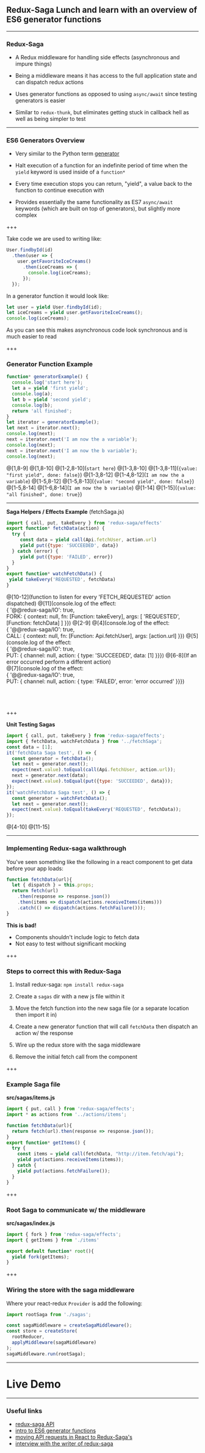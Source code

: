 ## Redux-Saga Lunch and learn with an overview of ES6 generator functions

---

### Redux-Saga
- A Redux middleware for handling side effects (asynchronous and impure things)

- Being a middleware means it has access to the full application state and can dispatch redux actions

- Uses generator functions as opposed to using `async/await` since testing generators is easier

- Similar to `redux-thunk`, but eliminates getting stuck in callback hell as well as being simpler to test

---

### ES6 Generators Overview
- Very similar to the Python term [generator](https://docs.python.org/3/glossary.html#term-generator)

- Halt execution of a function for an indefinite period of time when the `yield` keyword is used inside of a `function*`

- Every time execution stops you can return, "yield", a value back to the function to continue execution with

- Provides essentially the same functionality as ES7 `async/await` keywords (which are built on top of generators), but slightly more complex

+++

Take code we are used to writing like:
```javascript
User.findbyId(id)
  .then(user => {
    user.getFavoriteIceCreams()
      .then(iceCreams => {
        console.log(iceCreams);
      });
  });
```
In a generator function it would look like:
```javascript
let user = yield User.findbyId(id);
let iceCreams = yield user.getFavoriteIceCreams();
console.log(iceCreams);
```
As you can see this makes asynchronous code look synchronous and is much easier to read

+++

### Generator Function Example
```javascript
function* generatorExample() {
  console.log('start here');
  let a = yield 'first yield';
  console.log(a);
  let b = yield 'second yield';
  console.log(b);
  return 'all finished';
}
let iterator = generatorExample();
let next = iterator.next();
console.log(next);
next = iterator.next('I am now the a variable');
console.log(next);
next = iterator.next('I am now the b variable');
console.log(next);
```
@[1,8-9]
@[1,8-10]
@[1-2,8-10](`start here`)
@[1-3,8-10]
@[1-3,8-11](`{value: "first yield", done: false}`)
@[1-3,8-12]
@[1-4,8-12](`I am now the a variable`)
@[1-5,8-12]
@[1-5,8-13](`{value: "second yield", done: false}`)
@[1-5,8-14]
@[1-6,8-14](`I am now the b variable`)
@[1-14]
@[1-15](`{value: "all finished", done: true}`)
<br>

---

**Saga Helpers / Effects Example** (fetchSaga.js)
 ```javascript
import { call, put, takeEvery } from 'redux-saga/effects'
export function* fetchData(action) {
   try {
      const data = yield call(Api.fetchUser, action.url)
      yield put({type: 'SUCCEEDED', data})
   } catch (error) {
      yield put({type: 'FAILED', error})
   }
}
export function* watchFetchData() {
  yield takeEvery('REQUESTED', fetchData)
}
 ```
@[10-12](function to listen for every 'FETCH_REQUESTED' action dispatched)
@[11](console.log of the effect:<br>{ '@@redux-saga/IO': true,<br> FORK: { context: null, fn: [Function: takeEvery], args: [ 'REQUESTED', [Function: fetchData] ] }})
@[2-9]
@[4](console.log of the effect:<br>{ '@@redux-saga/IO': true,<br> CALL: { context: null, fn: [Function: Api.fetchUser], args: [action.url] }})
@[5](console.log of the effect:<br>{ '@@redux-saga/IO': true,<br> PUT: { channel: null, action: { type: 'SUCCEEDED', data: [1] }}})
@[6-8](If an error occurred perform a different action)  
@[7](console.log of the effect:<br>{ '@@redux-saga/IO': true,<br> PUT: { channel: null, action: { type: 'FAILED', error: 'error occurred' }}})
<br><br><br><br>

+++

**Unit Testing Sagas**
```javascript
import { call, put, takeEvery } from 'redux-saga/effects';
import { fetchData, watchFetchData } from '../fetchSaga';
const data = [1];
it('fetchData Saga test', () => {
  const generator = fetchData();
  let next = generator.next();
  expect(next.value).toEqual(call(Api.fetchUser, action.url));
  next = generator.next(data);
  expect(next.value).toEqual(put({type: 'SUCCEEDED', data}));
});
it('watchFetchData Saga test', () => {
  const generator = watchFetchData();
  let next = generator.next();
  expect(next.value).toEqual(takeEvery('REQUESTED', fetchData));
});
```
@[4-10]
@[11-15]
<br>

---

### Implementing Redux-saga walkthrough
You've seen something like the following in a react component to get data before your app loads:
```javascript
function fetchData(url){
  let { dispatch } = this.props;
  return fetch(url)
    .then(response => response.json())
    .then(items => dispatch(actions.receiveItems(items)))
    .catch(() => dispatch(actions.fetchFailure()));
}
```
**This is bad!**
- Components shouldn't include logic to fetch data
- Not easy to test without significant mocking

+++

### Steps to correct this with Redux-Saga
1. Install redux-saga: `npm install redux-saga`

2. Create a `sagas` dir with a new js file within it

3. Move the fetch function into the new saga file (or a separate location then import it in)

4. Create a new generator function that will call `fetchData` then dispatch an action w/ the response

5. Wire up the redux store with the saga middleware

6. Remove the initial fetch call from the component

+++

### Example Saga file
**src/sagas/items.js**
```javascript
import { put, call } from 'redux-saga/effects';
import * as actions from '../actions/items';

function fetchData(url){
  return fetch(url).then(response => response.json());
}
export function* getItems() {
  try {
    const items = yield call(fetchData, "http://item.fetch/api");
    yield put(actions.receiveItems(items));
  } catch {
    yield put(actions.fetchFailure());
  }
}
```

+++

### Root Saga to communicate w/ the middleware
**src/sagas/index.js**
```javascript
import { fork } from 'redux-saga/effects';
import { getItems } from './items'

export default function* root(){
  yield fork(getItems);
}
```

+++

### Wiring the store with the saga middleware
Where your react-redux `Provider` is add the following:
```javascript
import rootSaga from './sagas';

const sagaMiddleware = createSagaMiddleware();
const store = createStore(
  rootReducer,
  applyMiddleware(sagaMiddleware)
);
sagaMiddleware.run(rootSaga);
```

---

# Live Demo

---

### Useful links
- [redux-saga API](https://redux-saga.js.org/docs/api/)
- [intro to ES6 generator functions](http://thejsguy.com/2016/10/15/a-practical-introduction-to-es6-generator-functions.html)
- [moving API requests in React to Redux-Saga's](https://hackernoon.com/moving-api-requests-to-redux-saga-21780f49cbc8)
- [interview with the writer of redux-saga](https://survivejs.com/blog/redux-saga-interview)
